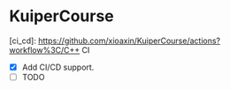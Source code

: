 # KuiperCourse
[ci_cd]: https://github.com/xioaxin/KuiperCourse/actions?workflow%3C/C++ CI
- [x] Add CI/CD support.
- [ ] TODO

